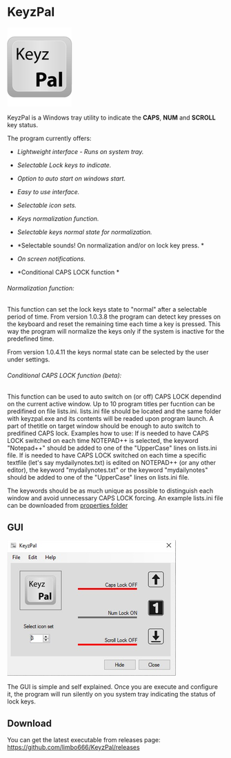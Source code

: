 # **KeyzPal**
![alt text](https://github.com/limbo666/KeyzPal/blob/master/additional_files/KeyzPal_Key_Logo_1.png)

KeyzPal is a Windows tray utility to indicate the **CAPS**, **NUM** and **SCROLL** key status. 



The program currently offers:

- *Lightweight interface - Runs on system tray.*

- *Selectable Lock keys to indicate.*

- *Option to auto start on windows start.*

- *Easy to use interface.*

- *Selectable icon sets.*  

- *Keys normalization function.*

- *Selectable keys normal state for normalization.*   

- *Selectable sounds! On normalization and/or on lock key press. *

- *On screen notifications.*

- *Conditional CAPS LOCK function * 

  

###### Normalization function: 

This function can set the lock keys state to "normal" after a selectable period of time. From version 1.0.3.8 the program can detect key presses on the keyboard and reset the remaining time each time a key is pressed. This way the program will normalize the keys only if the system is inactive for the predefined time. 

From version 1.0.4.11 the keys normal state can be selected by the user under settings.


###### Conditional CAPS LOCK function (beta): 

This function can be used to auto switch on (or off) CAPS LOCK dependind on the current active window. Up to 10 program titles per fucntion can be predifined on file lists.ini.
lists.ini file should be located and the same folder with keyzpal.exe and its contents will be readed upon program launch. A part of thetitle on target window should be enough to auto switch to predifined CAPS lock. 
Examples how to use: 
If is needed to have CAPS LOCK switched on each time NOTEPAD++ is selected, the keyword "Notepad++" should be added to one of the "UpperCase" lines on lists.ini file.
If is needed to have CAPS LOCK switched on each time a specific textfile (let's say mydailynotes.txt) is edited on NOTEPAD++ (or any other editor), the keyword "mydailynotes.txt" or the keyword "mydailynotes" should be added to one of the "UpperCase" lines on lists.ini file.

The keywords should be as much unique as possible to distinguish each window and avoid unnecessary CAPS LOCK forcing.
An example lists.ini file can be downloaded from [properties folder](https://github.com/limbo666/KeyzPal/blob/master/Properties/)


## GUI

![](https://github.com/limbo666/KeyzPal/blob/master/additional_files/gui_1.png?raw=true)

The GUI is simple and self explained. Once you are execute and configure it, the program will run silently on you system tray indicating the status of lock keys.

## Download 

You can get the latest executable from releases page: https://github.com/limbo666/KeyzPal/releases
